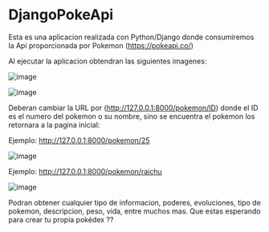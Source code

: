 # DjangoPokeApi

Esta es una aplicacion realizada con Python/Django donde consumiremos la Api proporcionada por Pokemon (https://pokeapi.co/)

Al ejecutar la aplicacion obtendran las siguientes imagenes:

![image](https://user-images.githubusercontent.com/77742059/149400758-389a1d9a-4939-4baf-8615-6c5cdee8572c.png)

![image](https://user-images.githubusercontent.com/77742059/149399746-825356ab-6b4e-4b1e-a4cd-3f291da28cd3.png)


Deberan cambiar la URL por (http://127.0.0.1:8000/pokemon/ID) donde el ID es el numero del pokemon o su nombre, sino se encuentra el pokemon los retornara a la pagina inicial:

Ejemplo: http://127.0.0.1:8000/pokemon/25

![image](https://user-images.githubusercontent.com/77742059/149399945-eadc1000-a61a-4e84-bff8-73a37541b7f4.png)

Ejemplo: http://127.0.0.1:8000/pokemon/raichu

![image](https://user-images.githubusercontent.com/77742059/149400020-315f3fbc-b520-4002-a190-ae0aa5870452.png)

Podran obtener cualquier tipo de informacion, poderes, evoluciones, tipo de pokemon, descripcion, peso, vida, entre muchos mas. Que estas esperando para crear tu propia pokédex ??

